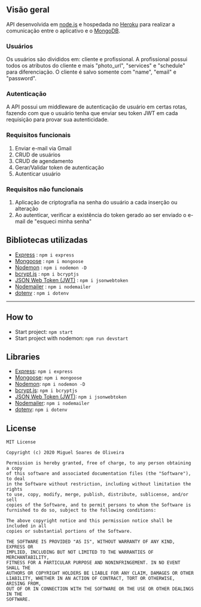 ## Visão geral

API desenvolvida em [node.js](https://nodejs.org/en/) e hospedada no [Heroku](https://heroku.com/) para realizar a comunicação entre o aplicativo e o [MongoDB](https://mongodb.com/).

### Usuários

Os usuários são divididos em: cliente e profissional. A profissional possui todos os atributos do cliente e mais "photo_url", "services" e "schedule" para diferenciação. O cliente é salvo somente com "name", "email" e "password".

### Autenticação

A API possui um middleware de autenticação de usuário em certas rotas, fazendo com que o usuário tenha que enviar seu token JWT em cada requisição para provar sua autenticidade.

### Requisitos funcionais

1. Enviar e-mail via Gmail
2. CRUD de usuários
3. CRUD de agendamento
4. Gerar/Validar token de autenticação
5. Autenticar usuário

### Requisitos não funcionais

1. Aplicação de criptografia na senha do usuário a cada inserção ou alteração
2. Ao autenticar, verificar a existência do token gerado ao ser enviado o e-mail de "esqueci minha senha"

## Bibliotecas utilizadas

- [Express](https://github.com/expressjs/express) : `npm i express`
- [Mongoose](https://github.com/Automattic/mongoose) : `npm i mongoose`
- [Nodemon](https://github.com/remy/nodemon) : `npm i nodemon -D`
- [bcrypt.js](https://github.com/dcodeIO/bcrypt.js) : `npm i bcryptjs`
- [JSON Web Token (JWT)](https://github.com/auth0/node-jsonwebtoken) : `npm i jsonwebtoken`
- [Nodemailer](https://github.com/nodemailer/nodemailer) : `npm i nodemailer`
- [dotenv](https://github.com/motdotla/dotenv) : `npm i dotenv`

---

## How to

- Start project: `npm start`
- Start project with nodemon: `npm run devstart`

## Libraries

- [Express](https://github.com/expressjs/express): `npm i express`
- [Mongoose](https://github.com/Automattic/mongoose): `npm i mongoose`
- [Nodemon](https://github.com/remy/nodemon): `npm i nodemon -D`
- [bcrypt.js](https://github.com/dcodeIO/bcrypt.js): `npm i bcryptjs`
- [JSON Web Token (JWT)](https://github.com/auth0/node-jsonwebtoken): `npm i jsonwebtoken`
- [Nodemailer](https://github.com/nodemailer/nodemailer): `npm i nodemailer`
- [dotenv](https://github.com/motdotla/dotenv): `npm i dotenv`

## License

    MIT License

    Copyright (c) 2020 Miguel Soares de Oliveira

    Permission is hereby granted, free of charge, to any person obtaining a copy
    of this software and associated documentation files (the "Software"), to deal
    in the Software without restriction, including without limitation the rights
    to use, copy, modify, merge, publish, distribute, sublicense, and/or sell
    copies of the Software, and to permit persons to whom the Software is
    furnished to do so, subject to the following conditions:

    The above copyright notice and this permission notice shall be included in all
    copies or substantial portions of the Software.

    THE SOFTWARE IS PROVIDED "AS IS", WITHOUT WARRANTY OF ANY KIND, EXPRESS OR
    IMPLIED, INCLUDING BUT NOT LIMITED TO THE WARRANTIES OF MERCHANTABILITY,
    FITNESS FOR A PARTICULAR PURPOSE AND NONINFRINGEMENT. IN NO EVENT SHALL THE
    AUTHORS OR COPYRIGHT HOLDERS BE LIABLE FOR ANY CLAIM, DAMAGES OR OTHER
    LIABILITY, WHETHER IN AN ACTION OF CONTRACT, TORT OR OTHERWISE, ARISING FROM,
    OUT OF OR IN CONNECTION WITH THE SOFTWARE OR THE USE OR OTHER DEALINGS IN THE
    SOFTWARE.
